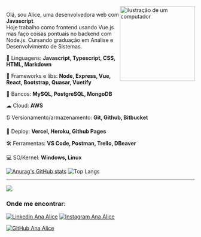 <img src="https://i.giphy.com/media/v1.Y2lkPTc5MGI3NjExZmRjb29uMWxlZTMzNWl3YW9nZ3VmOGp6NGJheDgwc2hxc2V2OHZhNyZlcD12MV9pbnRlcm5hbF9naWZfYnlfaWQmY3Q9Zw/ptqAPgghLtHOa0SLJS/giphy.gif" alt="ilustração de um computador" min-width="200px" max-width="200px" width="200px" align="right">

<p align="left"> 
Olá, sou Alice, uma desenvolvedora web com  <strong>Javascript</strong>.<br>
Hoje trabalho como frontend usando Vue.js mas faço coisas pontuais no backend com Node.js. Cursando graduação em Análise e Desenvolvimento de Sistemas.
</p>

<p align="left">
  🦄 Linguagens: <strong>Javascript, Typescript, CSS, HTML, Markdown</strong> 
</p>

<p align="left">
  🔮 Frameworks e libs: <strong>Node, Express, Vue, React, Bootstrap, Quasar, Vuetify</strong>
</p>

<p align="left">
  🎲 Bancos: <strong> MySQL, PostgreSQL, MongoDB</strong>
</p>

<p align="left">
  ☁ Cloud: <strong>AWS</strong>
</p>

<p align="left">
  🔃 Versionamento/armazenamento: <strong>Git, Github, Bitbucket</strong>
</p>

<p align="left">
  💼 Deploy: <strong>Vercel, Heroku, Github Pages</strong>
</p>

<p align="left">
  🛠 Ferramentas: <strong>VS Code, Postman, Trello, DBeaver</strong>
</p>

<p align="left">
  💻 SO/Kernel: <strong>Windows, Linux</strong>
</p>

[![Anurag's GitHub stats](https://github-readme-stats.vercel.app/api?username=Ana-Alice-Honorio&theme=dark&rank_icon=github&hide_border=false)](https://github.com/Ana-Alice-Honorio/github-readme-stats)
![Top Langs](https://github-readme-stats.vercel.app/api/top-langs/?username=Ana-Alice-Honorio&theme=dark&hide_progress=true&hide_border=false)



--- 


![](https://komarev.com/ghpvc/?username=Ana-Alice-Honorio&color=006bed)
  
<h3> Onde me encontrar: </h3> 


[![Linkedin Ana Alice](https://img.shields.io/badge/LinkedIn-0A66C2?style=flat&logo=linkedin&logoColor=white)](https://www.linkedin.com/in/anaalicehonorio/)
[![Instagram Ana Alice](https://img.shields.io/badge/Instagram-E4405F?style=flat&logo=instagram&logoColor=white)](https://www.instagram.com/geek)

[![GitHub Ana Alice]( https://img.shields.io/github/followers/Ana-Alice-Honorio?label=follow&style=social)](https://github.com/Ana-Alice-Honorio)
 



